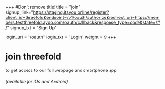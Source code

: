 +++
#Don't remove title!
title = "join"
signup_link="https://staging.itsyou.online/register?client_id=threefold&endpoint=/v1/oauth/authorize&redirect_uri=https://members.testthreefold.aydo.com/oauth/callback&response_type=code&state=/#/"
signup_txt = "Sign Up"

login_url = "/oauth"
login_txt = "Login"
weight = 9
+++
# join threefold

to get access to our full webpage and smartphone app
<br>


###### (available for iOs and Android)
